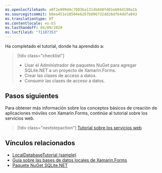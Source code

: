 ```yaml
---
ms.openlocfilehash: a0f2e909d4c7003ba1314b848fd01e604d190a1b
ms.sourcegitcommit: b0ea451e18504e6267b896732dd26df64ddfa843
ms.translationtype: HT
ms.contentlocale: es-ES
ms.lasthandoff: 04/09/2020
ms.locfileid: "71107353"
---
```

Ha completado el tutorial, donde ha aprendido a:

> [!div class="checklist"]
>
> - Usar el Administrador de paquetes NuGet para agregar SQLite.NET a un proyecto de Xamarin.Forms.
> - Crear las clases de acceso a datos.
> - Consumir las clases de acceso a datos.

## <a name="next-steps"></a>Pasos siguientes

Para obtener más información sobre los conceptos básicos de creación de aplicaciones móviles con Xamarin.Forms, continúe al tutorial sobre los servicios web.

> [!div class="nextstepaction"]
> [Tutorial sobre los servicios web](~/get-started/tutorials/web-service/index.yml)

## <a name="related-links"></a>Vínculos relacionados

- [LocalDatabaseTutorial (sample)](https://docs.microsoft.com/samples/xamarin/xamarin-forms-samples/getstarted-tutorials-localdatabasetutorial/)
- [Guía sobre las bases de datos locales de Xamarin.Forms](~/xamarin-forms/data-cloud/data/databases.md)
- [Paquete NuGet SQLite.NET](https://www.nuget.org/packages/sqlite-net-pcl/)
